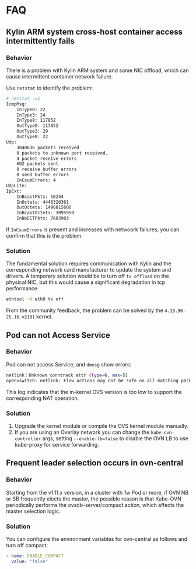 # FAQ

## Kylin ARM system cross-host container access intermittently fails

### Behavior

There is a problem with Kylin ARM system and some NIC offload, which can cause intermittent container network failure.

Use `netstat` to identify the problem:

```bash
# netstat -us
IcmpMsg:
    InType0: 22
    InType3: 24
    InType8: 117852
    OutType0: 117852
    OutType3: 29
    OutType8: 22
Udp:
    3040636 packets received
    0 packets to unknown port received.
    4 packet receive errors
    602 packets sent
    0 receive buffer errors
    0 send buffer errors
    InCsumErrors: 4
UdpLite:
IpExt:
    InBcastPkts: 10244
    InOctets: 4446320361
    OutOctets: 1496815600
    InBcastOctets: 3095950
    InNoECTPkts: 7683903
```

If `InCsumErrors` is present and increases with netwoork failures, you can confirm that this is the problem.

### Solution

The fundamental solution requires communication with Kylin and the corresponding network card manufacturer to update the system and drivers.
A temporary solution would be to turn off `tx offload` on the physical NIC, but this would cause a significant degradation in tcp performance.

```bash
ethtool -K eth0 tx off
```

From the community feedback, the problem can be solved by the `4.19.90-25.16.v2101` kernel.

## Pod can not Access Service

### Behavior

Pod can not access Service, and `dmesg` show errors:

```bash
netlink：Unknown conntrack attr (type=6, max=5)
openvswitch: netlink: Flow actions may not be safe on all matching packets.
```

This log indicates that the in-kernel OVS version is too low to support the corresponding NAT operation.

### Solution

1. Upgrade the kernel module or compile the OVS kernel module manually.
2. If you are using an Overlay network you can change the `kube-ovn-controller` args, setting `--enable-lb=false` to disable the OVN LB to use kube-proxy for service forwarding.

## Frequent leader selection occurs in ovn-central

### Behavior

Starting from the v1.11.x version, in a cluster with 1w Pod or more, if OVN NB or SB frequently elects the master, the possible reason is that Kube-OVN periodically performs the ovsdb-server/compact action, which affects the master selection logic.

### Solution

You can configure the environment variables for ovn-central as follows and turn off compact:

```yaml
- name: ENABLE_COMPACT
  value: "false"
```
